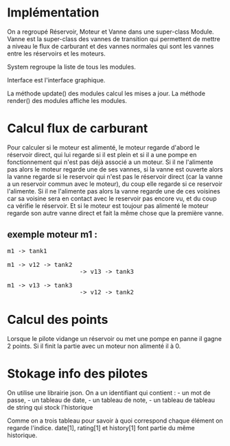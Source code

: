 # Implémentation

On a regroupé Réservoir, Moteur et Vanne dans une super-class Module.
Vanne est la super-class des vannes de transition qui permettent de
mettre a niveau le flux de carburant et des vannes normales qui sont les 
vannes entre les réservoirs et les moteurs.

System regroupe la liste de tous les modules.

Interface est l'interface graphique.

La méthode update() des modules calcul les mises a jour.
La méthode render() des modules affiche les modules.

# Calcul flux de carburant

Pour calculer si le moteur est alimenté, le moteur regarde d'abord le 
réservoir direct, qui lui regarde si il est plein et si il a une pompe 
en fonctionnement qui n'est pas déjà associé a un moteur. 
Si il ne l'alimente pas alors le moteur regarde une
de ses vannes, si la vanne est ouverte alors 
la vanne regarde si le reservoir qui n'est pas le 
réservoir direct (car la vanne a un reservoir commun avec le moteur),
du coup elle regarde si ce reservoir l'alimente. Si il ne l'alimente
pas alors la vanne regarde une de ces voisines car sa voisine sera en
contact avec le reservoir pas encore vu, et du coup ca vérifie le 
réservoir. Et si le moteur est toujour pas alimenté le moteur regarde
son autre vanne direct et fait la même chose que la première vanne.


## exemple moteur m1 :
<pre>
m1 -> tank1

m1 -> v12 -> tank2
					-> v13 -> tank3

m1 -> v13 -> tank3
					-> v12 -> tank2
</pre>

# Calcul des points

Lorsque le pilote vidange un réservoir ou met une pompe en panne il 
gagne 2 points. Si il finit la partie avec un moteur non alimenté il à
0.

# Stokage info des pilotes

On utilise une librairie json.
On a un identifiant qui contient :
		- un mot de passe, 
		- un tableau de date,
		- un tableau de note,
		- un tableau de tableau de string qui stock l'historique
		
Comme on a trois tableau pour savoir à quoi correspond chaque élément 
on regarde l'indice. date[1], rating[1] et history[1] font partie du
même historique.
